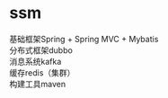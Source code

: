 # ssm
基础框架Spring + Spring MVC + Mybatis</br>
分布式框架dubbo</br>
消息系统kafka</br>
缓存redis（集群）</br>
构建工具maven</br>

